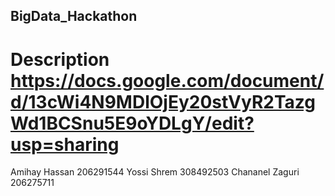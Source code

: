## BigData_Hackathon
# Description https://docs.google.com/document/d/13cWi4N9MDlOjEy20stVyR2TazgWd1BCSnu5E9oYDLgY/edit?usp=sharing
Amihay Hassan 206291544
Yossi Shrem 308492503
Chananel Zaguri 206275711
